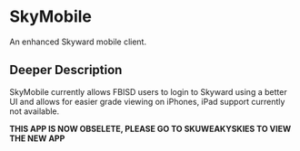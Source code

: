 # SkyMobile
An enhanced Skyward mobile client. 

## Deeper Description
SkyMobile currently allows FBISD users to login to Skyward using a better UI and allows for easier grade viewing on iPhones, iPad support currently not available.  

**THIS APP IS NOW OBSELETE, PLEASE GO TO SKUWEAKYSKIES TO VIEW THE NEW APP**
